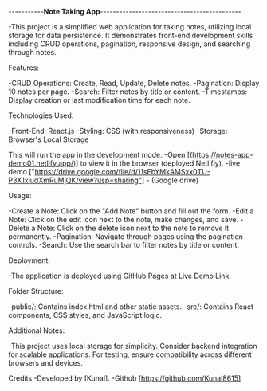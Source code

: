 -----------**Note Taking App**--------------------------------------------

-This project is a simplified web application for taking notes, utilizing local storage for data persistence. It demonstrates front-end development skills including CRUD operations, pagination, responsive design, and searching through notes.

Features:

-CRUD Operations: Create, Read, Update, Delete notes.
-Pagination: Display 10 notes per page.
-Search: Filter notes by title or content.
-Timestamps: Display creation or last modification time for each note.

Technologies Used:

-Front-End: React.js
-Styling: CSS (with responsiveness)
-Storage: Browser's Local Storage


This will run the app in the development mode.
-Open [(https://notes-app-demo01.netlify.app/)] to view it in the browser (deployed Netlifiy).
-live demo ["https://drive.google.com/file/d/11sFbYMkAMSxx0TU-P3X1xiudXmRuMjQK/view?usp=sharing"] - (Google drive)

Usage:

-Create a Note: Click on the "Add Note" button and fill out the form.
-Edit a Note: Click on the edit icon next to the note, make changes, and save.
-Delete a Note: Click on the delete icon next to the note to remove it permanently.
-Pagination: Navigate through pages using the pagination controls.
-Search: Use the search bar to filter notes by title or content.

Deployment:

-The application is deployed using GitHub Pages at Live Demo Link.

Folder Structure:

-public/: Contains index.html and other static assets.
-src/: Contains React components, CSS styles, and JavaScript logic.

Additional Notes:

-This project uses local storage for simplicity. Consider backend integration for scalable applications.
For testing, ensure compatibility across different browsers and devices.

Credits
-Developed by [Kunal].
-Github [https://github.com/Kunal8615]